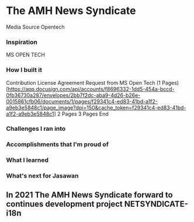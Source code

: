 # The AMH News Syndicate 
Media Source Opentech
### Inspiration  
MS OPEN TECH
### How I built it  
Contribution License Agreement Request from MS Open Tech 
(1 Pages)[https://app.docusign.com/api/accounts/f8696332-1dd5-454a-bccd-0fb36730a287/envelopes/2bb7f2dc-aba9-4d26-b26e-0015861cfb06/documents/1/pages/f29341c4-ed83-41bd-a1f2-a9eb3e5848c1/page_image?dpi=150&cache_token=f29341c4-ed83-41bd-a1f2-a9eb3e5848c1]
2 Pages
3 Pages
End
### Challenges I ran into  
### Accomplishments that I'm proud of  
### What I learned  
### What's next for Jasawan 

## In 2021 The AMH News Syndicate forward to continues development project NETSYNDICATE-i18n
 
